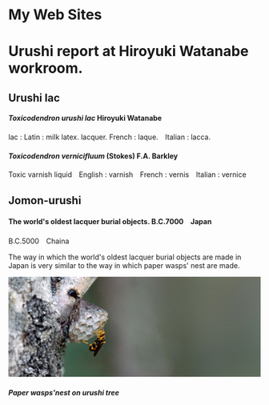 # My Web Sites 
# Urushi report at Hiroyuki Watanabe workroom.

## Urushi lac

#### ***Toxicodendron urushi lac*** Hiroyuki Watanabe
lac : Latin : milk latex. lacquer.  French : laque.　Italian : lacca.

#### ***Toxicodendron vernicifluum***  (Stokes) F.A. Barkley
Toxic varnish liquid　English : varnish　French : vernis　Italian : vernice

## Jomon-urushi

#### The world's oldest lacquer burial objects.  B.C.7000　Japan　　
B.C.5000　Chaina

The way in which the world's oldest lacquer burial objects are made in Japan is very similar to the way in which paper wasps' nest are made.

![paper wasp](images/top/paper-wasp.jpg)

 ##### Paper wasps'nest on urushi tree

